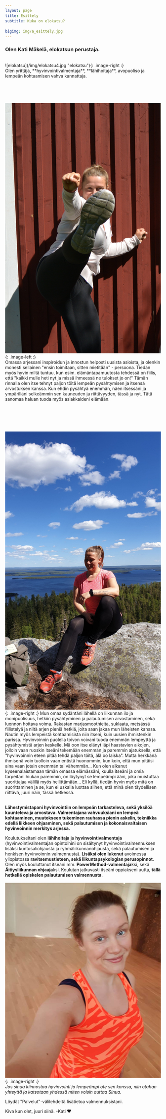 ```yaml
---
layout: page
title: Esittely
subtitle: Kuka on elokatsu?

bigimg: img/a_esittely.jpg
---
```


<h3> <span class='notbold'> Olen </span>Kati Mäkelä, elokatsun <span class='notbold'> perustaja. </span></h3>
<br/>
![elokatsu](/img/elokatsu4.jpg "elokatsu"){: .image-right :}
<br/>
Olen yrittäjä, **hyvinvointivalmentaja**, **lähihoitaja**, avopuoliso ja lempeän kohtaamisen vahva kannattaja.  

<br/><br/><br/>

![Elämäntapamuutos](/img/eloisakeho3.jpg "Elämäntapamuutos"){: .image-left :}
<br/>
Omassa arjessani inspiroidun ja innostun helposti uusista asioista, ja olenkin monesti sellainen "ensin toimitaan, sitten mietitään" - persoona. Tiedän myös hyvin miltä tuntuu, kun esim. elämäntapamuutosta tehdessä on fiilis, että "kaikki mulle heti nyt ja missä ihmeessä ne tulokset jo on!"
Tämän rinnalla olen itse tehnyt paljon töitä lempeän pysähtymisen ja itsensä arvostuksen kanssa. Kun ehdin pysähtyä enemmän, näen itsessäni ja ympärilläni selkeämmin sen kauneuden ja riittävyyden, tässä ja nyt.  Tätä sanomaa haluan tuoda myös asiakkaideni elämään.

<br/><br/><br/><br/>

![Kati ja luonto](/img/elokatsu_luonto.jpg "Kati ja luonto"){: .image-right :}
Mun omaa sydäntäni lähellä on liikunnan ilo ja monipuolisuus, hetkiin pysähtyminen ja palautumisen arvostaminen, sekä luonnon hoitava voima.
Rakastan marjasmoothieita, suklaata, metsässä fiilistelyä ja niitä arjen pieniä hetkiä, joita saan jakaa mun läheisten kanssa. Nautin myös lempeistä kohtaamisista niin itseni, kuin uusien ihmistenkin parissa.
Hyvinvoinnin puolella toivon voivani tuoda enemmän lempeyttä ja pysähtymistä arjen keskelle. Mä oon itse elänyt läpi haastavien aikojen, jolloin vaan ruoskin itseäni tekemään enemmän ja paremmin ajatuksella, että "hyvinvoinnin eteen pitää tehdä paljon töitä, älä oo laiska". Mutta herkkänä ihmisenä voin tuolloin vaan entistä huonommin, kun koin, että mun pitäisi aina vaan jotain enemmän tai vähemmän...
Kun olen alkanut kyseenalaistamaan tämän omassa elämässäni, kuulla itseäni ja omia tarpeitani hiukan paremmin, on löytynyt se lempeämpi ääni, joka muistuttaa suorittajaa välillä myös hellittämään... Eli kyllä, tiedän hyvin myös mitä on suorittaminen ja se, kun ei uskalla luottaa siihen, että minä olen täydellisen riittävä, juuri näin, tässä hetkessä.<br/><br/>


**Lähestymistapani hyvinvointiin on lempeän tarkasteleva, sekä yksilöä kuunteleva ja arvostava. Valmentajana vahvuuksiani on lempeä kohtaaminen, muutokseen tukeminen rauhassa pienin askelin, tekniikka edellä liikkeen ohjaaminen, sekä palautumisen ja kokonaisvaltaisen hyvinvoinnin merkitys arjessa.**


Koulutukseltani olen **lähihoitaja** ja **hyvinvointivalmentaja** (hyvinvointivalmentajan opintoihini on sisältynyt hyvinvointivalmennuksen lisäksi kuntosaliohjausta ja ryhmäliikunnanohjausta, sekä palautumisen ja henkisen hyvinvoinnin valmennusta).
**Lisäksi olen lukenut** avoimessa yliopistossa **ravitsemustieteen, sekä liikuntapsykologian perusopinnot**. Olen myös kouluttanut itseäni mm. **PowerMethod-valmentaja**ksi, sekä **Äitiysliikunnan ohjaaja**ksi. Koulutan jatkuvasti itseäni oppiakseni uutta, **tällä hetkellä opiskelen palautumisen valmennusta**.
<br>
<br>
![Valmentaja](/img/valmentajasi.jpg "Valmentaja"){: .image-right :}
<br>
*Jos sinua kiinnostaa hyvinvointi ja lempeämpi ote sen kanssa, niin otahan yhteyttä ja katsotaan yhdessä miten voisin auttaa Sinua.*

Löydät "Palvelut"-välilehdeltä lisätietoa valmennuksistani.

Kiva kun olet, juuri siinä. -Kati ❤️